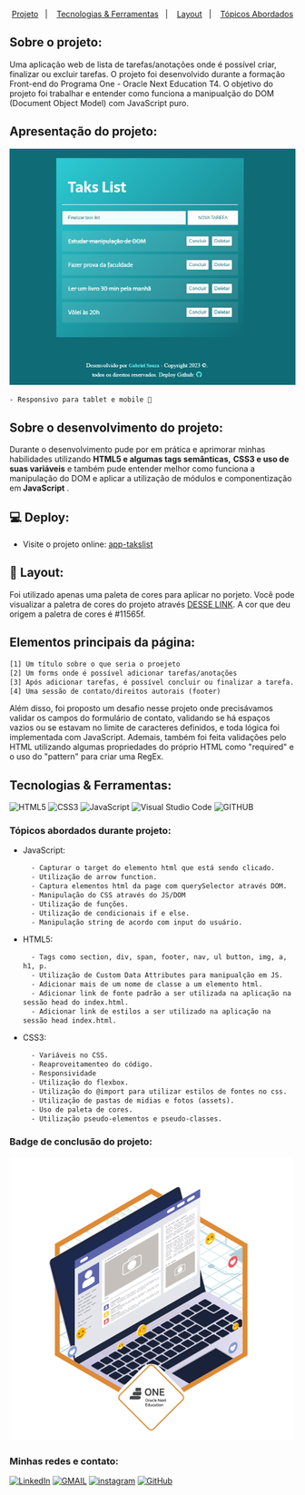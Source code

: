 
<p align="center">
  <a href="#projeto">Projeto</a>&nbsp;&nbsp;&nbsp;|&nbsp;&nbsp;&nbsp;
  <a href="#tecnologias-ferramentas">Tecnologias & Ferramentas</a>&nbsp;&nbsp;&nbsp;|&nbsp;&nbsp;&nbsp;
  <a href="#layout">Layout</a>&nbsp;&nbsp;&nbsp;|&nbsp;&nbsp;&nbsp;
  <a href="#elementosprincipais">Tópicos Abordados</a>
</p>

<h2>Sobre o projeto:</h2>

<p> Uma aplicação web de lista de tarefas/anotações onde é possível criar, finalizar ou excluir tarefas. O projeto foi desenvolvido durante a formação Front-end do Programa One - Oracle Next Education T4. O objetivo do projeto foi trabalhar e entender como funciona a manipualção do DOM (Document Object Model) com JavaScript puro. </p>

<h2 id="projeto">Apresentação do projeto:</h2> 

<img src="./assets/img/demo-app-takslist.png" alt="demo do projeto tasklist">

    - Responsivo para tablet e mobile 🔸

<h2>Sobre o desenvolvimento do projeto:</h2>

<p>Durante o desenvolvimento pude por em prática e aprimorar minhas habilidades utilizando <strong>HTML5 e algumas tags semânticas,</strong> <strong>CSS3 e uso de suas variáveis</strong> e também pude entender melhor como funciona a manipulação do DOM e aplicar a utilização de módulos e componentização em<strong> JavaScript</strong> .</p>

<h2>💻 Deploy:</h2>

- Visite o projeto online: [app-takslist](https://gabrieldev071.github.io/app-tasklist/)

<h2 id="layout">🔖 Layout:</h2> 

Foi utilizado apenas uma paleta de cores para aplicar no porjeto. Você pode visualizar a paletra de cores do projeto através [DESSE LINK](https://uicolors.app/create). A cor que deu origem a paletra de cores é #11565f.

<h2 id="elementosprincipais">Elementos principais da página:</h2>

```
[1] Um título sobre o que seria o proejeto
[2] Um forms onde é possível adicionar tarefas/anotações
[3] Após adicionar tarefas, é possível concluir ou finalizar a tarefa.
[4] Uma sessão de contato/direitos autorais (footer)
```

<p>Além disso, foi proposto um desafio nesse projeto onde precisávamos validar os campos do formulário de contato, validando se há espaços vazios ou se estavam no limite de caracteres definidos, e toda lógica foi implementada com JavaScript. Ademais, também foi feita validações pelo HTML utilizando algumas propriedades do próprio HTML como "required" e o uso do "pattern" para criar uma RegEx.</p>

<h2 id="tecnologias-ferramentas">Tecnologias & Ferramentas:</h2>

![HTML5](https://img.shields.io/badge/html5-%23E34F26.svg?style=for-the-badge&logo=html5&logoColor=white)
![CSS3](https://img.shields.io/badge/css3-%231572B6.svg?style=for-the-badge&logo=css3&logoColor=white)
![JavaScript](https://img.shields.io/badge/javascript-%23323330.svg?style=for-the-badge&logo=javascript&logoColor=%23F7DF1E)
![Visual Studio Code](https://img.shields.io/badge/Visual%20Studio%20Code-0078d7.svg?style=for-the-badge&logo=visual-studio-code&logoColor=white)
![GITHUB](https://img.shields.io/badge/github-18212d.svg?style=for-the-badge&logo=github&logoColor=white)

<h3>Tópicos abordados durante projeto:</h3>

- JavaScript:

        - Capturar o target do elemento html que está sendo clicado.
        - Utilização de arrow function.
        - Captura elementos html da page com querySelector através DOM.
        - Manipulação do CSS através do JS/DOM
        - Utilização de funções.
        - Utilização de condicionais if e else.
        - Manipulação string de acordo com input do usuário.

- HTML5:

        - Tags como section, div, span, footer, nav, ul button, img, a,  h1, p.
        - Utilização de Custom Data Attributes para manipualção em JS. 
        - Adicionar mais de um nome de classe a um elemento html.
        - Adicionar link de fonte padrão a ser utilizada na aplicação na sessão head do index.html.
        - Adicionar link de estilos a ser utilizado na aplicação na sessão head index.html.

- CSS3:

        - Variáveis no CSS.
        - Reaproveitamenteo do código.
        - Responsividade
        - Utilização do flexbox.
        - Utilização do @import para utilizar estilos de fontes no css.
        - Utilização de pastas de midias e fotos (assets).
        - Uso de paleta de cores.
        - Utilização pseudo-elementos e pseudo-classes.
        

<h3> Badge de conclusão do projeto: </h3> 

<img src="./assets/img/badge_challenge_portfolio.png">

<h3 id="contato">Minhas redes e contato: </h3> 

<a href="https://www.linkedin.com/in/gabriel-albuquerque-souza-desenvolvedor/" target="_blank" >![LinkedIn](https://img.shields.io/badge/linkedin-%230077B5.svg?style=for-the-badge&logo=linkedin&logoColor=white)</a>
<a href="mailto:contato_gabriel_albuquerque@hotmail.com" target="_blank" >![GMAIL](https://img.shields.io/badge/GMAIL-D14836.svg?style=for-the-badge&logo=gmail&logoColor=white)</a>
<a href="https://www.instagram.com/gabriell.dat/" target="_blank" >![instagram](https://img.shields.io/badge/-Instagram-%23E4405F?style=for-the-badge&logo=instagram&logoColor=white)</a>
<a href="https://github.com/gabrieldev071" target="_blank" >![GitHub](https://img.shields.io/badge/github-18212d.svg?style=for-the-badge&logo=github&logoColor=white)</a>


